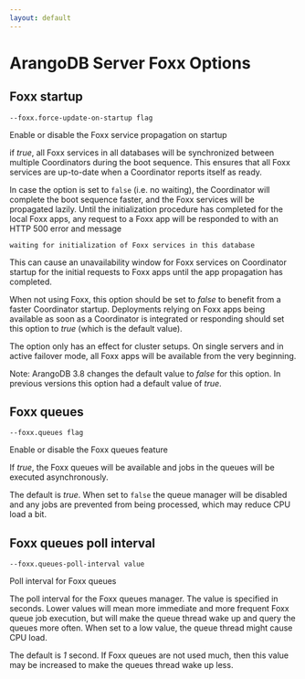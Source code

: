 ```yaml
---
layout: default
---
```

# ArangoDB Server Foxx Options

## Foxx startup

`--foxx.force-update-on-startup flag`

Enable or disable the Foxx service propagation on startup

if *true*, all Foxx services in all databases will be synchronized between
multiple Coordinators during the boot sequence. This ensures that all Foxx
services are up-to-date when a Coordinator reports itself as ready.

In case the option is set to `false` (i.e. no waiting), the Coordinator 
will complete the boot sequence faster, and the Foxx services will be 
propagated lazily. Until the initialization procedure has completed for
the local Foxx apps, any request to a Foxx app will be responded to with
an HTTP 500 error and message 

    waiting for initialization of Foxx services in this database 

This can cause an unavailability window for Foxx services on Coordinator
startup for the initial requests to Foxx apps until the app propagation 
has completed.
  
When not using Foxx, this option should be set to *false* to benefit from a 
faster Coordinator startup.
Deployments relying on Foxx apps being available as soon as a Coordinator 
is integrated or responding should set this option to *true* (which is 
the default value).

The option only has an effect for cluster setups. On single servers and in 
active failover mode, all Foxx apps will be available from the very beginning.

Note: ArangoDB 3.8 changes the default value to *false* for this option.
In previous versions this option had a default value of *true*.

## Foxx queues

`--foxx.queues flag`

Enable or disable the Foxx queues feature

If *true*, the Foxx queues will be available and jobs in the queues will
be executed asynchronously.

The default is *true*.
When set to `false` the queue manager will be disabled and any jobs
are prevented from being processed, which may reduce CPU load a bit.

## Foxx queues poll interval

`--foxx.queues-poll-interval value`

Poll interval for Foxx queues

The poll interval for the Foxx queues manager. The value is specified in
seconds. Lower values will mean more immediate and more frequent Foxx
queue job execution, but will make the queue thread wake up and query the
queues more often. When set to a low value, the queue thread might cause
CPU load.

The default is *1* second. If Foxx queues are not used much, then this
value may be increased to make the queues thread wake up less.
